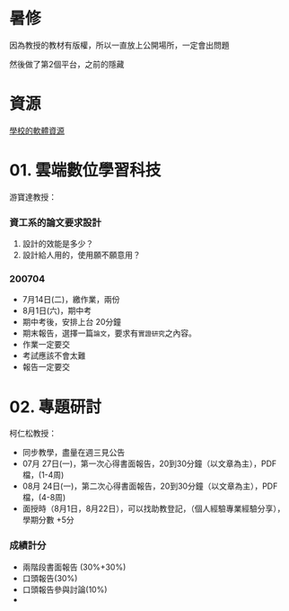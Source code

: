 # 暑修

因為教授的教材有版權，所以一直放上公開場所，一定會出問題

然後做了第2個平台，之前的隱藏

# 資源

[學校的軟體資源](download.md)

# 01. 雲端數位學習科技

游寶達教授：

### 資工系的論文要求設計

1. 設計的效能是多少？
2. 設計給人用的，使用願不願意用？

### 200704

- 7月14日(二)，繳作業，兩份
- 8月1日(六)，期中考
- 期中考後，安排上台 20分鐘
- 期末報告，選擇一篇`論文`，要求有`實證研究`之內容。
- 作業一定要交
- 考試應該不會太難
- 報告一定要交


# 02. 專題研討

柯仁松教授：

- 同步教學，盡量在週三見公告
- 07月 27日(一)，第一次心得書面報告，20到30分鐘（以文章為主），PDF檔，(1-4周)
- 08月 24日(一)，第二次心得書面報告，20到30分鐘（以文章為主），PDF檔，(4-8周)
- 面授時（8月1日，8月22日），可以找助教登記，（個人經驗專業經驗分享），學期分數 +5分

### 成績計分

- 兩階段書面報告 (30%+30%)
- 口頭報告(30%)
- 口頭報告參與討論(10%)
- 
